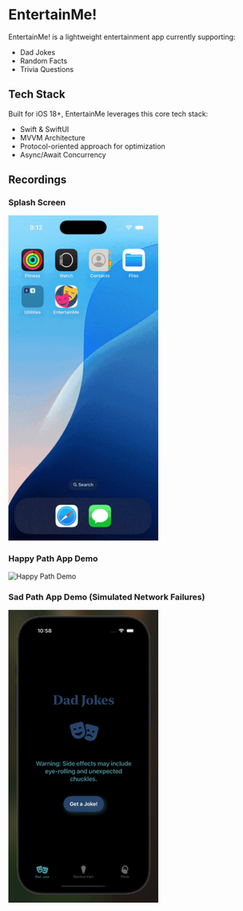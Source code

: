 # EntertainMe!

EntertainMe! is a lightweight entertainment app currently supporting:
- Dad Jokes
- Random Facts
- Trivia Questions

## Tech Stack

Built for iOS 18+, EntertainMe leverages this core tech stack:
- Swift & SwiftUI
- MVVM Architecture
- Protocol-oriented approach for optimization
- Async/Await Concurrency

## Recordings

### Splash Screen

<img src="Media/SplashScreen.gif" alt="Splash Screen" width="300">

### Happy Path App Demo

<img src="Media/HappyPathDemo.gif" alt="Happy Path Demo" width="300">

### Sad Path App Demo (Simulated Network Failures)

<img src="Media/SadPathDemo.gif" alt="Sad Path Demo" width="300">
